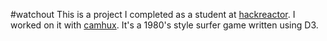 #watchout
This is a project I completed as a student at [hackreactor](http://hackreactor.com). I worked on it with [camhux](https://github.com/camhux).  It's a 1980's style surfer game written using D3. 
